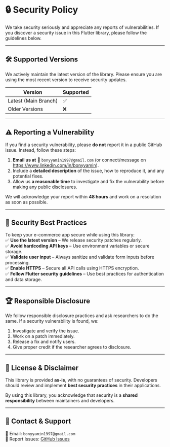 # 🔒 Security Policy  

We take security seriously and appreciate any reports of vulnerabilities. If you discover a security issue in this Flutter library, please follow the guidelines below.  

---

## 🛠 Supported Versions  

We actively maintain the latest version of the library. Please ensure you are using the most recent version to receive security updates.  

| Version  | Supported |  
|----------|------------|  
| Latest (Main Branch) | ✅ |  
| Older Versions | ❌ |  

---

## ⚠ Reporting a Vulnerability  

If you find a security vulnerability, please **do not** report it in a public GitHub issue. Instead, follow these steps:  

1. **Email us at** 📧 `bonyyamin1997@gmail.com` (or connect/message on https://www.linkedin.com/in/bonyyamin).  
2. Include a **detailed description** of the issue, how to reproduce it, and any potential fixes.  
3. Allow us **a reasonable time** to investigate and fix the vulnerability before making any public disclosures.  

We will acknowledge your report within **48 hours** and work on a resolution as soon as possible.  

---

## 🔐 Security Best Practices  

To keep your e-commerce app secure while using this library:  
✅ **Use the latest version** – We release security patches regularly.  
✅ **Avoid hardcoding API keys** – Use environment variables or secure storage.  
✅ **Validate user input** – Always sanitize and validate form inputs before processing.  
✅ **Enable HTTPS** – Secure all API calls using HTTPS encryption.  
✅ **Follow Flutter security guidelines** – Use best practices for authentication and data storage.  

---

## 🏆 Responsible Disclosure  

We follow responsible disclosure practices and ask researchers to do the same. If a security vulnerability is found, we:  
1. Investigate and verify the issue.  
2. Work on a patch immediately.  
3. Release a fix and notify users.  
4. Give proper credit if the researcher agrees to disclosure.  

---

## 📄 License & Disclaimer  

This library is provided **as-is**, with no guarantees of security. Developers should review and implement **best security practices** in their applications.  

By using this library, you acknowledge that security is a **shared responsibility** between maintainers and developers.  

---

## 🤝 Contact & Support  

📩 Email: `bonyyamin1997@gmail.com`  
🐞 Report Issues: [GitHub Issues](https://github.com/flutter_library/issues)  
